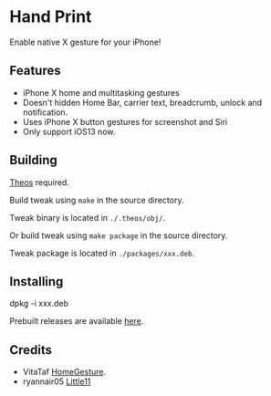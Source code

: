 # Hand Print
Enable native X gesture for your iPhone!

## Features
* iPhone X home and multitasking gestures
* Doesn't hidden Home Bar, carrier text, breadcrumb, unlock and notification.
* Uses iPhone X button gestures for screenshot and Siri
* Only support iOS13 now.

## Building
[Theos](https://github.com/theos/theos) required.

Build tweak using `make` in the source directory.

Tweak binary is located in `./.theos/obj/`.

Or build tweak using `make package` in the source directory.

Tweak package is located in `./packages/xxx.deb`.

## Installing
dpkg -i xxx.deb

Prebuilt releases are available [here](https://github.com/Halo-Michael/HandPrint/releases).

## Credits
* VitaTaf [HomeGesture](https://github.com/VitaTaf/HomeGesture).
* ryannair05 [Little11](https://github.com/ryannair05/Little11)
